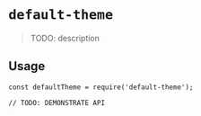 # `default-theme`

> TODO: description

## Usage

```
const defaultTheme = require('default-theme');

// TODO: DEMONSTRATE API
```
